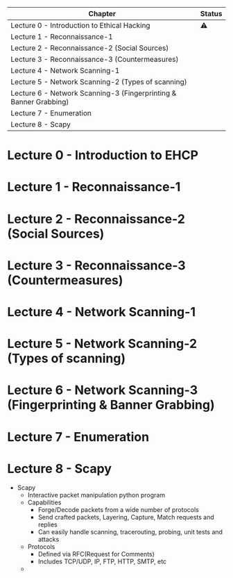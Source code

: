 | Chapter                                                           | Status    |
| ----------------------------------------------------------------- | --------- |
| Lecture 0 - Introduction to Ethical Hacking                       | :warning: |
| Lecture 1 - Reconnaissance-1                                      |           |
| Lecture 2 - Reconnaissance-2 (Social Sources)                     |           |
| Lecture 3 - Reconnaissance-3 (Countermeasures)                    |           |
| Lecture 4 - Network Scanning-1                                    |           |
| Lecture 5 - Network Scanning-2 (Types of scanning)                |           |
| Lecture 6 - Network Scanning-3 (Fingerprinting & Banner Grabbing) |           |
| Lecture 7 - Enumeration                                           |           |
| Lecture 8 - Scapy                                                 |           |


<!--
:white_check_mark:
:x:
-->

# Lecture 0 - Introduction to EHCP
# Lecture 1 - Reconnaissance-1
# Lecture 2 - Reconnaissance-2 (Social Sources)
# Lecture 3 - Reconnaissance-3 (Countermeasures)
# Lecture 4 - Network Scanning-1
# Lecture 5 - Network Scanning-2 (Types of scanning)
# Lecture 6 - Network Scanning-3 (Fingerprinting & Banner Grabbing)
# Lecture 7 - Enumeration
# Lecture 8 - Scapy
- Scapy
	- Interactive packet manipulation python program
	- Capabilities
		- Forge/Decode packets from a wide number of protocols
		- Send crafted packets, Layering, Capture, Match requests and replies
		- Can easily handle scanning, tracerouting, probing, unit tests and attacks
	- Protocols
		- Defined via RFC(Request for Comments)
		- Includes TCP/UDP, IP, FTP, HTTP, SMTP, etc
	- 